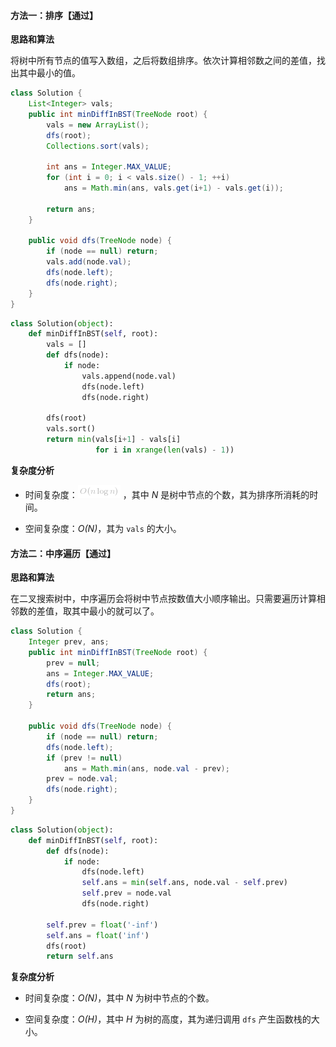 #### 方法一：排序【通过】

**思路和算法**

将树中所有节点的值写入数组，之后将数组排序。依次计算相邻数之间的差值，找出其中最小的值。

```java [solution1-Java]
class Solution {
    List<Integer> vals;
    public int minDiffInBST(TreeNode root) {
        vals = new ArrayList();
        dfs(root);
        Collections.sort(vals);

        int ans = Integer.MAX_VALUE;
        for (int i = 0; i < vals.size() - 1; ++i)
            ans = Math.min(ans, vals.get(i+1) - vals.get(i));

        return ans;
    }

    public void dfs(TreeNode node) {
        if (node == null) return;
        vals.add(node.val);
        dfs(node.left);
        dfs(node.right);
    }
}

```

```python [solution1-Python]
class Solution(object):
    def minDiffInBST(self, root):
        vals = []
        def dfs(node):
            if node:
                vals.append(node.val)
                dfs(node.left)
                dfs(node.right)

        dfs(root)
        vals.sort()
        return min(vals[i+1] - vals[i]
                   for i in xrange(len(vals) - 1))
```


**复杂度分析**

* 时间复杂度：![O(N\logN) ](./p__O_N_log_N__.png) ，其中 *N* 是树中节点的个数，其为排序所消耗的时间。

* 空间复杂度：*O(N)*，其为 `vals` 的大小。

#### 方法二：中序遍历【通过】

**思路和算法**

在二叉搜索树中，中序遍历会将树中节点按数值大小顺序输出。只需要遍历计算相邻数的差值，取其中最小的就可以了。

```java [solution2-Java]
class Solution {
    Integer prev, ans;
    public int minDiffInBST(TreeNode root) {
        prev = null;
        ans = Integer.MAX_VALUE;
        dfs(root);
        return ans;
    }

    public void dfs(TreeNode node) {
        if (node == null) return;
        dfs(node.left);
        if (prev != null)
            ans = Math.min(ans, node.val - prev);
        prev = node.val;
        dfs(node.right);
    }
}
```

```python [solution2-Python]
class Solution(object):
    def minDiffInBST(self, root):
        def dfs(node):
            if node:
                dfs(node.left)
                self.ans = min(self.ans, node.val - self.prev)
                self.prev = node.val
                dfs(node.right)

        self.prev = float('-inf')
        self.ans = float('inf')
        dfs(root)
        return self.ans
```


**复杂度分析**

* 时间复杂度：*O(N)*，其中 *N* 为树中节点的个数。

* 空间复杂度：*O(H)*，其中 *H* 为树的高度，其为递归调用 `dfs` 产生函数栈的大小。